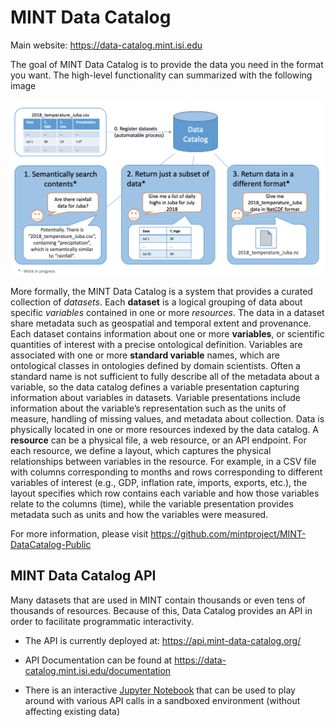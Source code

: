 
# MINT Data Catalog
Main website: https://data-catalog.mint.isi.edu

The goal of MINT Data Catalog is to provide the data you need in the format you want. The high-level functionality can summarized with the following image

![data_catalog_summary](figures/data_catalog_summary.png)


More formally, the MINT Data Catalog is a system that provides a curated collection of *datasets*. Each **dataset** is a logical grouping of data about specific *variables* contained in one or more *resources*. The data in a dataset share metadata such as geospatial and temporal extent and provenance. Each dataset contains information about one or more **variables**, or scientific quantities of interest with a precise ontological definition. Variables are associated with one or more **standard variable** names, which are ontological classes in ontologies defined by domain scientists. Often a standard name is not sufficient to fully describe all of the metadata about a variable, so the data catalog defines a variable presentation capturing information about variables in datasets. Variable presentations include information about the variable’s representation such as the units of measure, handling of missing values, and metadata about collection. Data is physically located in one or more resources indexed by the data catalog. A **resource** can be a physical file, a web resource, or an API endpoint. For each resource, we define a layout, which captures the physical relationships between variables in the resource. For example, in a CSV file with columns corresponding to months and rows corresponding to different variables of interest (e.g., GDP, inflation rate, imports, exports, etc.), the layout specifies which row contains each variable and how those variables relate to the columns (time), while the variable presentation provides metadata such as units and how the variables were measured. 

For more information, please visit https://github.com/mintproject/MINT-DataCatalog-Public


## MINT Data Catalog API 

Many datasets that are used in MINT contain thousands or even tens of thousands of resources. Because of this, Data Catalog provides an API in order to facilitate programmatic interactivity. 

- The API is currently deployed at: https://api.mint-data-catalog.org/

- API Documentation can be found at https://data-catalog.mint.isi.edu/documentation

- There is an interactive [Jupyter Notebook](https://mybinder.org/v2/gh/mintproject/MINT-DataCatalog-Public/master?filepath=%2Fdemo%2Fapi_demo.ipynb) that can be used to play around with various API calls in a sandboxed environment (without affecting existing data)

